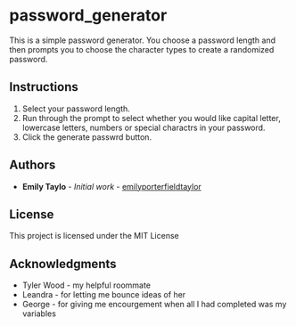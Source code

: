# password_generator

This is a simple password generator.  You choose a password length and then prompts you to choose the character types to create a randomized password.

## Instructions
1. Select your password length. 
2. Run through the prompt to select whether you would like capital letter, lowercase letters, numbers or special charactrs in your password.
3. Click the generate passwrd button.

## Authors

* **Emily Taylo** - *Initial work* - [emilyporterfieldtaylor](https://github.com/emilyporterfieldtaylor)

## License

This project is licensed under the MIT License 

## Acknowledgments

* Tyler Wood - my helpful roommate
* Leandra - for letting me bounce ideas of her
* George - for giving me encourgement when all I had completed was my variables
